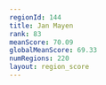 ```yaml
---
regionId: 144
title: Jan Mayen
rank: 83
meanScore: 70.09
globalMeanScore: 69.33
numRegions: 220
layout: region_score
---
```

